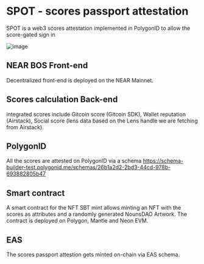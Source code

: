# SPOT - scores passport attestation 

SPOT is a web3 scores attestation implemented in PolygonID to allow the score-gated sign in 


![image](https://github.com/qpwedev/spot-identity/assets/119045809/2a9d0605-58b3-4a06-8fb0-6a6aef19d5bb)


## NEAR BOS Front-end
Decentralized front-end is deployed on the NEAR Mainnet.

## Scores calculation Back-end
integrated scores include Gitcoin score (Gitcoin SDK), Wallet reputation (Airstack), Social score (lens data based on the Lens handle we are fetching from Airstack).

## PolygonID 
All the scores are attested on PolygonID via a schema https://schema-builder-test.polygonid.me/schemas/26b1a2d2-2bd3-44cd-978b-693882805b47 

## Smart contract
A smart contract for the NFT SBT mint allows minting an NFT with the scores as attributes and a randomly generated NounsDAO Artwork.
The contract is deployed on Polygon, Mantle and Neon EVM. 

## EAS
The scores passport attestion gets minted on-chain via EAS schema. 
